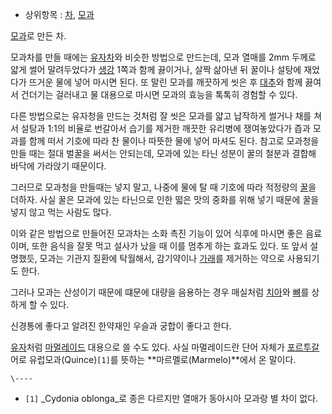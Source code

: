   * 상위항목 : [차](%EC%B0%A8.md), [모과](%EB%AA%A8%EA%B3%BC.md)  

[모과](%EB%AA%A8%EA%B3%BC.md)로 만든 차.

모과차를 만들 때에는 [유자차](%EC%9C%A0%EC%9E%90%EC%B0%A8.md)와 비슷한 방법으로 만드는데, 모과 열매를
2mm 두께로 얇게 썰어 말려두었다가 [생강](%EC%83%9D%EA%B0%95.md) 1쪽과 함께 끓이거나, 살짝 삶아낸 뒤 꿀이나
설탕에 재었다가 뜨거운 물에 넣어 마시면 된다. 또 말린 모과를 깨끗하게 씻은 후 [대추](%EB%8C%80%EC%B6%94.md)와
함께 끓여서 건더기는 걸러내고 물 대용으로 마시면 모과의 효능을 톡톡히 경험할 수 있다.

다른 방법으로는 유자청을 만드는 것처럼 잘 씻은 모과를 얇고 납작하게 썰거나 채를 쳐서 설탕과 1:1의 비율로 번갈아서 습기를 제거한 깨끗한
유리병에 쟁여놓았다가 즙과 모과를 함께 떠서 기호에 따라 찬 물이나 따뜻한 물에 넣어 마셔도 된다. 참고로 모과청을 만들 때는 절대 벌꿀을
써서는 안되는데, 모과에 있는 타닌 성분이 꿀의 철분과 결합해 바닥에 가라앉기 때문이다.

그러므로 모과청을 만들때는 넣지 말고, 나중에 물에 탈 때 기호에 따라 적정량의 [꿀](%EA%BF%80.md)을 더하자. 사실 꿀은
모과에 있는 타닌으로 인한 떫은 맛의 중화를 위해 넣기 때문에 꿀을 넣지 않고 먹는 사람도 많다.

이와 같은 방법으로 만들어진 모과차는 소화 촉진 기능이 있어 식후에 마시면 좋은 음료이며, 또한 음식을 잘못 먹고 설사가 났을 때 이를
멈추게 하는 효과도 있다. 또 앞서 설명했듯, 모과는 기관지 질환에 탁월해서, 감기약이나
[가래](%EA%B0%80%EB%9E%98.md)를 제거하는 약으로 사용되기도 한다.

그러나 모과는 산성이기 때문에 떄문에 대량을 음용하는 경우 매실처럼 [치아](%EC%B9%98%EC%95%84.md)와
[뼈](%EB%BC%88.md)를 상하게 할 수 있다.

신경통에 좋다고 알려진 한약재인 우슬과 궁합이 좋다고 한다.

[유자](%EC%9C%A0%EC%9E%90.md)처럼
[마멀레이드](%EB%A7%88%EB%A9%80%EB%A0%88%EC%9D%B4%EB%93%9C.md) 대용으로 쓸 수도 있다. 사실
마멀레이드란 단어 자체가 [포르투갈](%ED%8F%AC%EB%A5%B4%ED%88%AC%EA%B0%88.md)어로
유럽모과(Quince)`[1]`를 뜻하는 **마르멜로(Marmelo)**에서 온 말이다.

`\----`

  * `[1]` _Cydonia oblonga_로 종은 다르지만 열매가 동아시아 모과랑 별 차이 없다.


